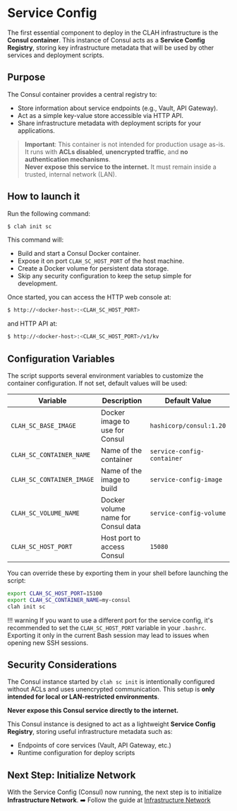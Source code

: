 # Service Config

The first essential component to deploy in the CLAH infrastructure is the **Consul container**. This instance of Consul acts as a **Service Config Registry**, storing key infrastructure metadata that will be used by other services and deployment scripts.

## Purpose

The Consul container provides a central registry to:

- Store information about service endpoints (e.g., Vault, API Gateway).
- Act as a simple key-value store accessible via HTTP API.
- Share infrastructure metadata with deployment scripts for your applications.

> **Important**: This container is not intended for production usage as-is.  
> It runs with **ACLs disabled**, **unencrypted traffic**, and **no authentication mechanisms**.  
> **Never expose this service to the internet.** It must remain inside a trusted, internal network (LAN).

## How to launch it

Run the following command:

```bash title="bash"
$ clah init sc
```

This command will:

- Build and start a Consul Docker container.
- Expose it on port `CLAH_SC_HOST_PORT` of the host machine.
- Create a Docker volume for persistent data storage.
- Skip any security configuration to keep the setup simple for development.

Once started, you can access the HTTP web console at:

```bash title="bash"
$ http://<docker-host>:<CLAH_SC_HOST_PORT>
```

and HTTP API at:
```bash title="bash"
$ http://<docker-host>:<CLAH_SC_HOST_PORT>/v1/kv
```

## Configuration Variables

The script supports several environment variables to customize the container configuration. If not set, default values will be used:

| Variable                  | Description                               | Default Value                  |
|---------------------------|-------------------------------------------|--------------------------------|
| `CLAH_SC_BASE_IMAGE`      | Docker image to use for Consul            | `hashicorp/consul:1.20`        |
| `CLAH_SC_CONTAINER_NAME`  | Name of the container                     | `service-config-container`     |
| `CLAH_SC_CONTAINER_IMAGE` | Name of the image to build                | `service-config-image`         |
| `CLAH_SC_VOLUME_NAME`     | Docker volume name for Consul data        | `service-config-volume`        |
| `CLAH_SC_HOST_PORT`       | Host port to access Consul                | `15080`                        |

You can override these by exporting them in your shell before launching the script:

```bash title="bash"
export CLAH_SC_HOST_PORT=15100
export CLAH_SC_CONTAINER_NAME=my-consul
clah init sc
```

!!! warning
    If you want to use a different port for the service config, it's recommended to set the `CLAH_SC_HOST_PORT` variable in your `.bashrc`. Exporting it only in the current Bash session may lead to issues when opening new SSH sessions.

## Security Considerations

The Consul instance started by `clah sc init` is intentionally configured without ACLs and uses unencrypted communication. This setup is **only intended for local or LAN-restricted environments**.

**Never expose this Consul service directly to the internet.**

This Consul instance is designed to act as a lightweight **Service Config Registry**, storing useful infrastructure metadata such as:

- Endpoints of core services (Vault, API Gateway, etc.)
- Runtime configuration for deploy scripts

## Next Step: Initialize Network

With the Service Config (Consul) now running, the next step is to initialize **Infrastructure Network**.
➡️ Follow the guide at [Infrastructure Network](network.md)

